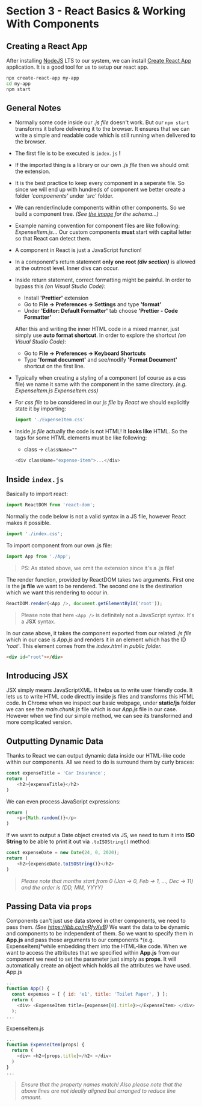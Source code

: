 # Section 3 - React Basics & Working With Components
## Creating a React App
After installing [NodeJS](https://nodejs.org/en/) LTS to our system, we can install [Create React App](https://create-react-app.dev/) application. It is a good tool for us to setup our react app.
```bash
npx create-react-app my-app
cd my-app
npm start
```

## General Notes
- Normally some code inside our *.js file* doesn't work. But our `npm start` transforms it before delivering it to the browser. It ensures that we can write a simple and readable code which is still running when delivered to the browser.

- The first file is to be executed is `index.js` **!**

- If the imported thing is a library or our own *.js file* then we should omit the extension.

- It is the best practice to keep every component in a seperate file. So since we will end up with hundreds of component we better create a folder *'compoenents'* under *'src'* folder.

- We can render/include components within other components. So we build a component tree. *(See [the image](https://ibb.co/XD8qsTd) for the schema...)*

- Example naming convention for component files are like following: *ExpenseItem.js*... Our custom components **must** start with capital letter so that React can detect them.

- A component in React is just a JavaScript function!

- In a component's return statement **only one root *(div section)*** is allowed at the outmost level. Inner divs can occur.

- Inside return statement, correct formatting might be painful. In order to bypass this *(on Visual Studio Code)*:
    - Install **'Prettier'** extension
    - Go to **File -> Preferences -> Settings** and type **'format'**
    - Under **'Editor: Default Formatter'** tab choose **'Prettier - Code Formatter'**  

    After this and writing the inner HTML code in a mixed manner, just simply use **auto format shortcut**. In order to explore the shortcut *(on Visual Studio Code)*:
    - Go to **File -> Preferences -> Keyboard Shortcuts**
    - Type **'format document'** and see/modify **'Format Document'** shortcut on the first line.

- Typically when creating a styling of a component (of course as a css file) we name it same with the component in the same directory. *(e.g. ExpenseItem.js ExpenseItem.css)*

- For *css file* to be considered in our *js file* by *React* we should explicitly state it by importing:
    ```javascript
    import './ExpenseItem.css'
    ```

- Inside *js file* actually the code is not HTML! It **looks like** HTML. So the tags for some HTML elements must be like following:
    - class -> `className=""`
    ```javascript
    <div className="expense-item">...</div>
    ```

## Inside `index.js`
Basically to import react:
```javascript
import ReactDOM from 'react-dom';
```
Normally the code below is not a valid syntax in a JS file, however React makes it possible.
```javascript
import './index.css';
```
To import component from our own .js file:
```javascript
import App from './App';
```
> PS: As stated above, we omit the extension since it's a .js file!

The render function, provided by ReactDOM takes two arguments. First one is the **js file** we want to be rendered. The second one is the destination which we want this rendering to occur in.
```javascript
ReactDOM.render(<App />, document.getElementById('root'));
```
> Please note that here `<App />` is definitely not a JavaScript syntax. It's a **JSX** syntax.

In our case above, it takes the component exported from our related *.js file* which in our case is *App.js* and renders it in an element which has the ID *'root'*. This element comes from the *index.html* in *public folder.*
```html
<div id="root"></div>
```

## Introducing JSX
JSX simply means JavaScriptXML. It helps us to write user friendly code. It lets us to write HTML code directtly inside js files and transforms this HTML code. In Chrome when we inspect our basic webpage, under **static/js** folder we can see the *main.chunk.js* file which is our *App.js* file in our case. However when we find our simple method, we can see its transformed and more complicated version.

## Outputting Dynamic Data
Thanks to React we can output dynamic data inside our HTML-like code within our components. All we need to do is surround them by curly braces:
```javascript
const expenseTitle = 'Car Insurance';
return (
    <h2>{expenseTitle}</h2>
)
```
We can even process JavaScript expressions:
```javascript
return (
    <p>{Math.random()}</p>
)
```
If we want to output a Date object created via JS, we need to turn it into **ISO String** to be able to print it out via `.toISOString()` method:
```javascript
const expenseDate = new Date(24, 0, 2020);
return (
    <h2>{expenseDate.toISOString()}</h2>
)
```
> *Please note that months start from 0 (Jan -> 0, Feb -> 1, ..., Dec -> 11) and the order is (DD, MM, YYYY)*

## Passing Data via `props`
Components can't just use data stored in other components, we need to pass them. *(See https://ibb.co/mRfyXvB)* We want the data to be dynamic and components to be independent of them. So we want to specify them in **App.js** and pass those arguments to our components *(e.g. ExpenseItem)*while embedding them into the HTML-like code. When we want to access the attributes that we specified within **App.js** from our component we need to set the parameter just simply as **props**. It will automatically create an object which holds all the attributes we have used.  
App.js
```javascript
...
function App() {
  const expenses = [ { id: 'e1', title: 'Toilet Paper', } ];
  return (
    <div> <ExpenseItem title={expenses[0].title}></ExpenseItem> </div>
  );
...
```
ExpenseItem.js
```javascript
...
function ExpenseItem(props) {
  return (
    <div> <h2>{props.title}</h2> </div>
  )
}
...
```
> *Ensure that the property names match! Also please note that the above lines are not ideally aligned but arranged to reduce line amount.*